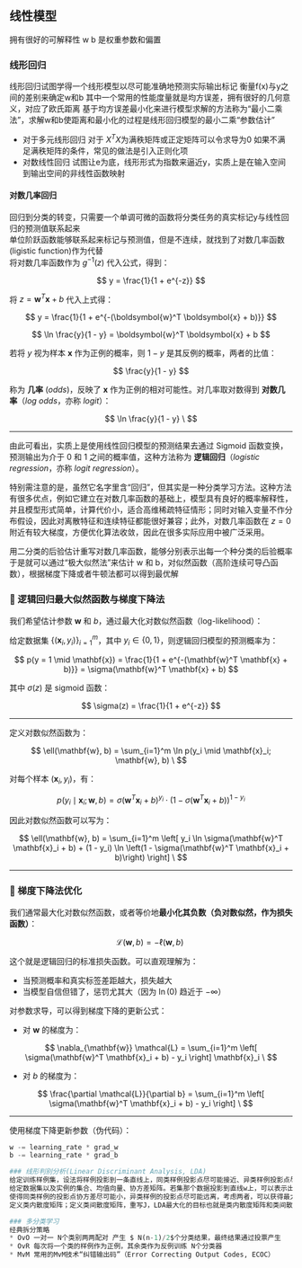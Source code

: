 ## 线性模型
拥有很好的可解释性
w b 是权重参数和偏置
### 线形回归
线形回归试图学得一个线形模型以尽可能准确地预测实际输出标记
衡量f(x)与y之间的差别来确定w和b
其中一个常用的性能度量就是均方误差，拥有很好的几何意义，对应了欧氏距离
基于均方误差最小化来进行模型求解的方法称为“最小二乘法”，求解w和b使距离和最小化的过程是线形回归模型的最小二乘“参数估计”
* 对于多元线形回归 
对于 $X^TX$为满秩矩阵或正定矩阵可以令求导为0
如果不满足满秩矩阵的条件，常见的做法是引入正则化项
* 对数线性回归 
试图让e为底，线形形式为指数来逼近y，实质上是在输入空间到输出空间的非线性函数映射

#### 对数几率回归
回归到分类的转变，只需要一个单调可微的函数将分类任务的真实标记y与线性回归的预测值联系起来 \
单位阶跃函数能够联系起来标记与预测值，但是不连续，就找到了对数几率函数(ligistic function)作为代替 \
将对数几率函数作为 $g^{-1}(z)$ 代入公式，得到：

$$
y = \frac{1}{1 + e^{-z}}
$$

将 $z = \boldsymbol{w}^T \boldsymbol{x} + b$ 代入上式得：

$$
y = \frac{1}{1 + e^{-(\boldsymbol{w}^T \boldsymbol{x} + b)}}
$$

$$
\ln \frac{y}{1 - y} = \boldsymbol{w}^T \boldsymbol{x} + b
$$

若将 $y$ 视为样本 $\boldsymbol{x}$ 作为正例的概率，则 $1 - y$ 是其反例的概率，两者的比值：

$$
\frac{y}{1 - y}
$$

称为 **几率** (*odds*)，反映了 $\boldsymbol{x}$ 作为正例的相对可能性。对几率取对数得到 **对数几率**（*log odds*，亦称 *logit*）：

$$
\ln \frac{y}{1 - y} \
$$

---
由此可看出，实质上是使用线性回归模型的预测结果去通过 Sigmoid 函数变换，预测输出为介于 0 和 1 之间的概率值，这种方法称为 **逻辑回归**（*logistic regression*，亦称 *logit regression*）。

特别需注意的是，虽然它名字里含“回归”，但其实是一种分类学习方法。这种方法有很多优点，例如它建立在对数几率函数的基础上，模型具有良好的概率解释性，并且模型形式简单，计算代价小，适合高维稀疏特征情形；同时对输入变量不作分布假设，因此对离散特征和连续特征都能很好兼容；此外，对数几率函数在 $z = 0$ 附近有较大梯度，方便优化算法收敛，因此在很多实际应用中被广泛采用。

用二分类的后验估计重写对数几率函数，能够分别表示出每一个种分类的后验概率 \
于是就可以通过“极大似然法”来估计 w 和 b，对似然函数（高阶连续可导凸函数），根据梯度下降或者牛顿法都可以得到最优解

### 📘 逻辑回归最大似然函数与梯度下降法

我们希望估计参数 $\mathbf{w}$ 和 $b$，通过最大化对数似然函数（log-likelihood）：

给定数据集 $\{(\mathbf{x}_i, y_i)\}_{i=1}^m$，其中 $y_i \in \{0, 1\}$，则逻辑回归模型的预测概率为：

$$
p(y = 1 \mid \mathbf{x}) = \frac{1}{1 + e^{-(\mathbf{w}^T \mathbf{x} + b)}} = \sigma(\mathbf{w}^T \mathbf{x} + b)
$$

其中 $\sigma(z)$ 是 sigmoid 函数：

$$
\sigma(z) = \frac{1}{1 + e^{-z}}
$$

---

定义对数似然函数为：

$$
\ell(\mathbf{w}, b) = \sum_{i=1}^m \ln p(y_i \mid \mathbf{x}_i; \mathbf{w}, b) \
$$

对每个样本 $(\mathbf{x}_i, y_i)$，有：

$$
p(y_i \mid \mathbf{x}_i; \mathbf{w}, b) = \sigma(\mathbf{w}^T \mathbf{x}_i + b)^{y_i} \cdot \left(1 - \sigma(\mathbf{w}^T \mathbf{x}_i + b)\right)^{1 - y_i}
$$

因此对数似然函数可以写为：

$$
\ell(\mathbf{w}, b) = \sum_{i=1}^m \left[ y_i \ln \sigma(\mathbf{w}^T \mathbf{x}_i + b) + (1 - y_i) \ln \left(1 - \sigma(\mathbf{w}^T \mathbf{x}_i + b)\right) \right] \
$$

---

### 🧮 梯度下降法优化

我们通常最大化对数似然函数，或者等价地**最小化其负数（负对数似然，作为损失函数）**：

$$
\mathcal{L}(\mathbf{w}, b) = - \ell(\mathbf{w}, b) \
$$

这个就是逻辑回归的标准损失函数。可以直观理解为：
* 当预测概率和真实标签差距越大，损失越大
* 当模型自信但错了，惩罚尤其大（因为 $\ln(0)$ 趋近于 $-\infty$）

对参数求导，可以得到梯度下降的更新公式：

- 对 $\mathbf{w}$ 的梯度为：

$$
\nabla_{\mathbf{w}} \mathcal{L} = \sum_{i=1}^m \left[ \sigma(\mathbf{w}^T \mathbf{x}_i + b) - y_i \right] \mathbf{x}_i \
$$

- 对 $b$ 的梯度为：

$$
\frac{\partial \mathcal{L}}{\partial b} = \sum_{i=1}^m \left[ \sigma(\mathbf{w}^T \mathbf{x}_i + b) - y_i \right] \
$$

---

使用梯度下降更新参数（伪代码）：

```python
w -= learning_rate * grad_w
b -= learning_rate * grad_b

### 线形判别分析(Linear Discriminant Analysis, LDA)
给定训练样例集，设法将样例投影到一条直线上，同类样例投影点尽可能接近、异类样例投影点尽可能远离 \
给定数据集以及实例的集合、均值向量、协方差矩阵。若集那个数据投影到直线w上，可以表示出投影点的距离与协方差 \
使得同类样例的投影点协方差尽可能小，异类样例的投影点尽可能远离，考虑两者，可以获得最大化目标：J
定义类内散度矩阵；定义类间散度矩阵，重写J，LDA最大化的目标也就是类内散度矩阵和类间散度矩阵的“广义瑞利商”

### 多分类学习
经典拆分策略
* OvO 一对一 N个类别两两配对 产生 $ N(n-1)/2$个分类结果，最终结果通过投票产生
* OvR 每次将一个类的样例作为正例，其余类作为反例训练 N个分类器
* MvM 常用的MvM技术“纠错输出码”（Error Correcting Output Codes, ECOC）
